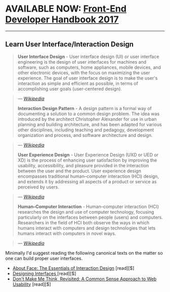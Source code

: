 # AVAILABLE NOW: [Front-End Developer Handbook 2017](https://frontendmasters.com/books/front-end-handbook/2017/)

***

## Learn User Interface/Interaction Design

> **User Interface Design** - User interface design (UI) or user interface engineering is the design of user interfaces for machines and software, such as computers, home appliances, mobile devices, and other electronic devices, with the focus on maximizing the user experience. The goal of user interface design is to make the user's interaction as simple and efficient as possible, in terms of accomplishing user goals (user-centered design).

><cite>&#8212; [Wikipedia](https://en.wikipedia.org/wiki/User_interface_design)</cite>
> 
> **Interaction Design Pattern** - A design pattern is a formal way of documenting a solution to a common design problem. The idea was introduced by the architect Christopher Alexander for use in urban planning and building architecture, and has been adapted for various other disciplines, including teaching and pedagogy, development organization and process, and software architecture and design.

><cite>&#8212; [Wikipedia](https://en.wikipedia.org/wiki/Design_pattern)</cite>
>  
> **User Experience Design** - User Experience Design (UXD or UED or XD) is the process of enhancing user satisfaction by improving the usability, accessibility, and pleasure provided in the interaction between the user and the product. User experience design encompasses traditional human–computer interaction (HCI) design, and extends it by addressing all aspects of a product or service as perceived by users.

><cite>&#8212; [Wikipedia](https://en.wikipedia.org/wiki/User_experience_design)</cite>
>  
> **Human–Computer Interaction** - Human–computer interaction (HCI) researches the design and use of computer technology, focusing particularly on the interfaces between people (users) and computers. Researchers in the field of HCI both observe the ways in which humans interact with computers and design technologies that lets humans interact with computers in novel ways.

><cite>&#8212; [Wikipedia](https://en.wikipedia.org/wiki/Human%E2%80%93computer_interaction)</cite>

Minimally I'd suggest reading the following canonical texts on the matter so one can build proper user interfaces.

* [About Face: The Essentials of Interaction Design](http://www.amazon.com/About-Face-Essentials-Interaction-Design/dp/1118766571/ref=pd_sim_14_3) [read][$]
* [Designing Interfaces ](http://www.amazon.com/Designing-Interfaces-Jenifer-Tidwell/dp/1449379702/ref=sr_1_1) [read][$]
* [Don't Make Me Think, Revisited: A Common Sense Approach to Web Usability](http://www.amazon.com/Dont-Make-Think-Revisited-Usability/dp/0321965515/ref=pd_sim_14_2) [read][$]

